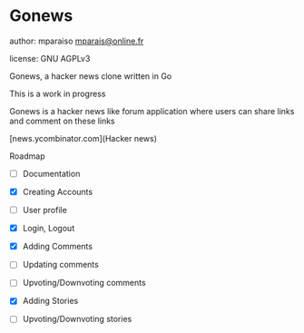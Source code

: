 

Gonews
======

author: mparaiso <mparais@online.fr>

license: GNU AGPLv3

Gonews, a hacker news clone written in Go


This is a work in progress

Gonews is a hacker news like forum application where users can share links
and comment on these links 

[news.ycombinator.com](Hacker news)

Roadmap

- [ ] Documentation
- [x] Creating Accounts
- [ ] User profile
- [x] Login, Logout
- [x] Adding Comments
- [ ] Updating comments
- [ ] Upvoting/Downvoting comments
- [x] Adding Stories
- [ ] Upvoting/Downvoting stories




